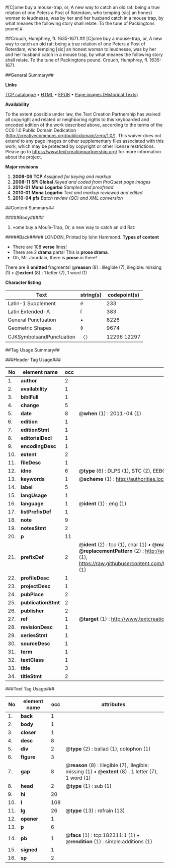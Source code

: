 #[C]ome buy a mouse-trap, or, A new way to catch an old rat: being a true relation of one Peters a Post of Roterdam, who temping [sic] an honest woman to leudnesse, was by her and her husband catch in a mouse trap, by what meanes the following story shall relate. To the tune of Packingtons pound.#

##Crouch, Humphrey, fl. 1635-1671.##
[C]ome buy a mouse-trap, or, A new way to catch an old rat: being a true relation of one Peters a Post of Roterdam, who temping [sic] an honest woman to leudnesse, was by her and her husband catch in a mouse trap, by what meanes the following story shall relate. To the tune of Packingtons pound.
Crouch, Humphrey, fl. 1635-1671.

##General Summary##

**Links**

[TCP catalogue](http://www.ota.ox.ac.uk/tcp/)  • 
[HTML](http://tei.it.ox.ac.uk/tcp/Texts-HTML/free/B02/B02505.html)  • 
[EPUB](http://tei.it.ox.ac.uk/tcp/Texts-EPUB/free/B02/B02505.epub) • 
[Page images (Historical Texts)](https://historicaltexts.jisc.ac.uk/eebo-99887588e)

**Availability**

To the extent possible under law, the Text Creation Partnership has waived all copyright and related or neighboring rights to this keyboarded and encoded edition of the work described above, according to the terms of the CC0 1.0 Public Domain Dedication (http://creativecommons.org/publicdomain/zero/1.0/). This waiver does not extend to any page images or other supplementary files associated with this work, which may be protected by copyright or other license restrictions. Please go to https://www.textcreationpartnership.org/ for more information about the project.

**Major revisions**

1. __2008-06__ __TCP__ *Assigned for keying and markup*
1. __2008-11__ __SPi Global__ *Keyed and coded from ProQuest page images*
1. __2010-01__ __Mona Logarbo__ *Sampled and proofread*
1. __2010-01__ __Mona Logarbo__ *Text and markup reviewed and edited*
1. __2010-04__ __pfs__ *Batch review (QC) and XML conversion*

##Content Summary##

#####Body#####

1. •ome buy a Mouſe-Trap, Or, a new way to catch an old Rat:

#####Back#####
LONDON, Printed by Iohn Hammond.
**Types of content**

  * There are 108 **verse** lines!
  * There are 2 **drama** parts! This is **prose drama**.
  * Oh, Mr. Jourdain, there is **prose** in there!

There are 8 **omitted** fragments! 
 @__reason__ (8) : illegible (7), illegible: missing (1)  •  @__extent__ (8) : 1 letter (7), 1 word (1)

**Character listing**


|Text|string(s)|codepoint(s)|
|---|---|---|
|Latin-1 Supplement|é|233|
|Latin Extended-A|ſ|383|
|General Punctuation|•|8226|
|Geometric Shapes|◊|9674|
|CJKSymbolsandPunctuation|〈〉|12296 12297|

##Tag Usage Summary##

###Header Tag Usage###

|No|element name|occ|attributes|
|---|---|---|---|
|1.|__author__|2||
|2.|__availability__|1||
|3.|__biblFull__|1||
|4.|__change__|5||
|5.|__date__|8| @__when__ (1) : 2011-04 (1)|
|6.|__edition__|1||
|7.|__editionStmt__|1||
|8.|__editorialDecl__|1||
|9.|__encodingDesc__|1||
|10.|__extent__|2||
|11.|__fileDesc__|1||
|12.|__idno__|6| @__type__ (6) : DLPS (1), STC (2), EEBO-CITATION (1), PROQUEST (1), VID (1)|
|13.|__keywords__|1| @__scheme__ (1) : http://authorities.loc.gov/ (1)|
|14.|__label__|5||
|15.|__langUsage__|1||
|16.|__language__|1| @__ident__ (1) : eng (1)|
|17.|__listPrefixDef__|1||
|18.|__note__|9||
|19.|__notesStmt__|2||
|20.|__p__|11||
|21.|__prefixDef__|2| @__ident__ (2) : tcp (1), char (1)  •  @__matchPattern__ (2) : ([0-9\-]+):([0-9IVX]+) (1), (.+) (1)  •  @__replacementPattern__ (2) : http://eebo.chadwyck.com/downloadtiff?vid=$1&page=$2 (1), https://raw.githubusercontent.com/textcreationpartnership/Texts/master/tcpchars.xml#$1 (1)|
|22.|__profileDesc__|1||
|23.|__projectDesc__|1||
|24.|__pubPlace__|2||
|25.|__publicationStmt__|2||
|26.|__publisher__|2||
|27.|__ref__|1| @__target__ (1) : http://www.textcreationpartnership.org/docs/. (1)|
|28.|__revisionDesc__|1||
|29.|__seriesStmt__|1||
|30.|__sourceDesc__|1||
|31.|__term__|1||
|32.|__textClass__|1||
|33.|__title__|3||
|34.|__titleStmt__|2||


###Text Tag Usage###

|No|element name|occ|attributes|
|---|---|---|---|
|1.|__back__|1||
|2.|__body__|1||
|3.|__closer__|1||
|4.|__desc__|8||
|5.|__div__|2| @__type__ (2) : ballad (1), colophon (1)|
|6.|__figure__|3||
|7.|__gap__|8| @__reason__ (8) : illegible (7), illegible: missing (1)  •  @__extent__ (8) : 1 letter (7), 1 word (1)|
|8.|__head__|2| @__type__ (1) : sub (1)|
|9.|__hi__|20||
|10.|__l__|108||
|11.|__lg__|26| @__type__ (13) : refrain (13)|
|12.|__opener__|1||
|13.|__p__|6||
|14.|__pb__|1| @__facs__ (1) : tcp:182311:1 (1)  •  @__rendition__ (1) : simple:additions (1)|
|15.|__signed__|1||
|16.|__sp__|2||
